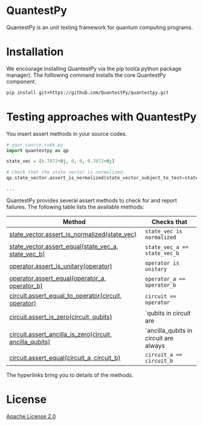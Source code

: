 # QuantestPy
QuantestPy is an unit testing framework for quantum computing programs.


# Installation
We encourage installing QuantestPy via the pip tool(a python package manager).
The folllowing command installs the core QuantestPy component.
```bash
pip install git+https://github.com/QuantestPy/quantestpy.git
```


# Testing approaches with QuantestPy
You insert assert methods in your source codes.
```py
# your_source_code.py
import quantestpy as qp

state_vec = [0.7072+0j, 0, 0, 0.7072+0j]

# check that the state vector is normalized.
qp.state_vector.assert_is_normalized(state_vector_subject_to_test=state_vec)

...
```

QuantestPy provides several assert methods to check for and report failures. The following table lists the available methods:

Method | Checks that
--- | ---
[state_vector.assert_is_normalized(state_vec)](./doc/state_vector_assert_is_normalized.md) | `state_vec is normalized`
[state_vector.assert_equal(state_vec_a, state_vec_b)](./doc/state_vector_assert_equal.md) | `state_vec_a == state_vec_b`
[operator.assert_is_unitary(operator)](./doc/operator_assert_is_unitary.md) | `operator is unitary`
[operator.assert_equal(operator_a, operator_b)](./doc/operator_assert_equal.md) | `operator_a == operator_b`
[circuit.assert_equal_to_operator(circuit, operator)](./doc/circuit_assert_equal_to_operator.md) | `circuit == operator`
[circuit.assert_is_zero(circuit, qubits)](./doc/circuit_assert_is_zero.md) | `qubits in circuit are |0>`
[circuit.assert_ancilla_is_zero(circuit, ancilla_qubits)](./doc/circuit_assert_ancilla_is_zero.md) | `ancilla_qubits in circuit are always |0>`
[circuit.assert_equal(circuit_a, circuit_b)](./doc/circuit_assert_equal.md) | `circuit_a == circuit_b`

The hyperlinks bring you to details of the methods.

# License
[Apache License 2.0](LICENSE.txt)
